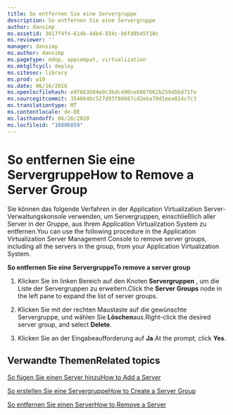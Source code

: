 ```yaml
---
title: So entfernen Sie eine Servergruppe
description: So entfernen Sie eine Servergruppe
author: dansimp
ms.assetid: 3017f4f4-614b-4db4-834c-b6fd9b45f10c
ms.reviewer: ''
manager: dansimp
ms.author: dansimp
ms.pagetype: mdop, appcompat, virtualization
ms.mktglfcycl: deploy
ms.sitesec: library
ms.prod: w10
ms.date: 06/16/2016
ms.openlocfilehash: e9f6b3b84e9c3bdc490ce6807662b259dbbd71fe
ms.sourcegitcommit: 354664bc527d93f80687cd2eba70d1eea024c7c3
ms.translationtype: MT
ms.contentlocale: de-DE
ms.lasthandoff: 06/26/2020
ms.locfileid: "10806859"
---
```

# <span data-ttu-id="ffee2-103">So entfernen Sie eine Servergruppe</span><span class="sxs-lookup"><span data-stu-id="ffee2-103">How to Remove a Server Group</span></span>


<span data-ttu-id="ffee2-104">Sie können das folgende Verfahren in der Application Virtualization Server-Verwaltungskonsole verwenden, um Servergruppen, einschließlich aller Server in der Gruppe, aus Ihrem Application Virtualization System zu entfernen.</span><span class="sxs-lookup"><span data-stu-id="ffee2-104">You can use the following procedure in the Application Virtualization Server Management Console to remove server groups, including all the servers in the group, from your Application Virtualization System.</span></span>

**<span data-ttu-id="ffee2-105">So entfernen Sie eine Servergruppe</span><span class="sxs-lookup"><span data-stu-id="ffee2-105">To remove a server group</span></span>**

1.  <span data-ttu-id="ffee2-106">Klicken Sie im linken Bereich auf den Knoten **Servergruppen** , um die Liste der Servergruppen zu erweitern.</span><span class="sxs-lookup"><span data-stu-id="ffee2-106">Click the **Server Groups** node in the left pane to expand the list of server groups.</span></span>

2.  <span data-ttu-id="ffee2-107">Klicken Sie mit der rechten Maustaste auf die gewünschte Servergruppe, und wählen Sie **Löschen**aus.</span><span class="sxs-lookup"><span data-stu-id="ffee2-107">Right-click the desired server group, and select **Delete**.</span></span>

3.  <span data-ttu-id="ffee2-108">Klicken Sie an der Eingabeaufforderung auf **Ja**.</span><span class="sxs-lookup"><span data-stu-id="ffee2-108">At the prompt, click **Yes**.</span></span>

## <span data-ttu-id="ffee2-109">Verwandte Themen</span><span class="sxs-lookup"><span data-stu-id="ffee2-109">Related topics</span></span>


[<span data-ttu-id="ffee2-110">So fügen Sie einen Server hinzu</span><span class="sxs-lookup"><span data-stu-id="ffee2-110">How to Add a Server</span></span>](how-to-add-a-server.md)

[<span data-ttu-id="ffee2-111">So erstellen Sie eine Servergruppe</span><span class="sxs-lookup"><span data-stu-id="ffee2-111">How to Create a Server Group</span></span>](how-to-create-a-server-group.md)

[<span data-ttu-id="ffee2-112">So entfernen Sie einen Server</span><span class="sxs-lookup"><span data-stu-id="ffee2-112">How to Remove a Server</span></span>](how-to-remove-a-server.md)

 

 






